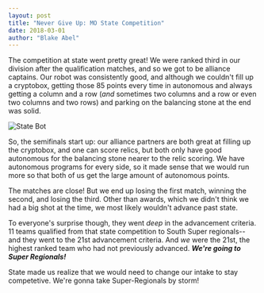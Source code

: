 ```yaml
---
layout: post
title: "Never Give Up: MO State Competition"
date: 2018-03-01
author: "Blake Abel"
---
```


The competition at state went pretty great! We were ranked third in our division after the qualification matches, and so we got to be alliance captains. Our robot was consistently good, and although we couldn't fill up a cryptobox, getting those 85 points every time in autonomous and always getting a column and a row (*and* sometimes two columns and a row or even two columns and two rows) and parking on the balancing stone at the end was solid.

![State Bot](https://github.com/MICDSRobotics/MICDSRobotics.github.io/blob/master/assets/img/state.jpg?raw=true)

So, the semifinals start up: our alliance partners are both great at filling up the cryptobox, and one can score relics, but both only have good autonomous for the balancing stone nearer to the relic scoring. We have autonomous programs for every side, so it made sense that we would run more so that both of us get the large amount of autonomous points.

The matches are close! But we end up losing the first match, winning the second, and losing the third. Other than awards, which we didn't think we had a big shot at the time, we most likely wouldn't advance past state.

To everyone's surprise though, they went *deep* in the advancement criteria. 11 teams qualified from that state competition to South Super regionals-- and they went to the 21st advancement criteria. And *we* were the 21st, the highest ranked team who had not previously advanced. ***We're going to Super Regionals!***

State made us realize that we would need to change our intake to stay competetive. We're gonna take Super-Regionals by storm!
